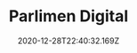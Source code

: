---
templateKey: program-post
title: Parlimen Digital 
date: "2020-12-28T22:40:32.169Z"
featuredImage: "../assets/parlimen_digital.png"
description: Parlimen Digital is a youth-led initiative to organize a virtual parliamentary sitting to propose recommendations to address the economic and health crisis in Malaysia. This initiative gathered 222 youth representatives from all across Malaysia on a virtual platform to debate, thus showcasing the feasibility of a virtual parliamentary democracy.
url: https://twitter.com/111_initiative
---